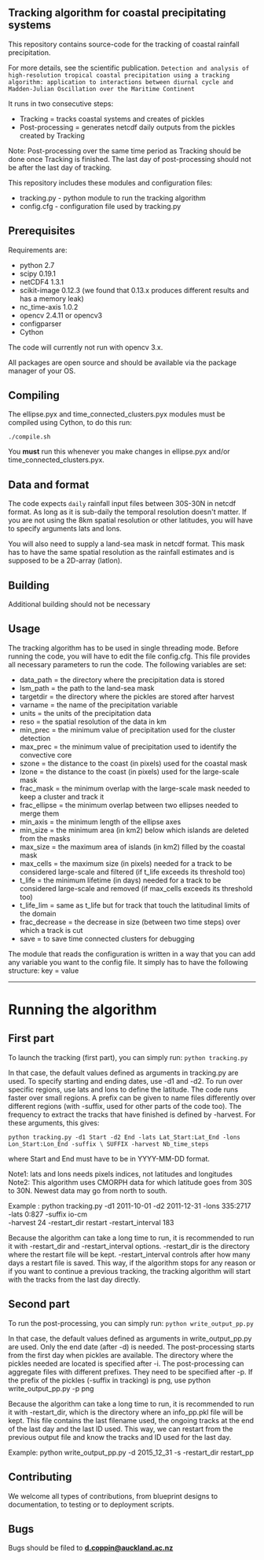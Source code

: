 Tracking algorithm for coastal precipitating systems
----------------------------------------------------

This repository contains source-code for the tracking of coastal rainfall precipitation.

For more details, see the scientific publication.
`Detection and analysis of high-resolution tropical coastal precipitation using a tracking algorithm: application to interactions between diurnal cycle and Madden-Julian Oscillation over the Maritime Continent`

It runs in two consecutive steps:
 * Tracking = tracks coastal systems and creates of pickles
 * Post-processing = generates netcdf daily outputs from the pickles created by Tracking

Note: Post-processing over the same time period as Tracking should be done once Tracking is finished. The last day of post-processing should not be after the last day of tracking.

This repository includes these modules and configuration files:
 * tracking.py - python module to run the tracking algorithm
 * config.cfg - configuration file used by tracking.py


Prerequisites
-------------

Requirements are:

 * python 2.7
 * scipy 0.19.1
 * netCDF4 1.3.1
 * scikit-image 0.12.3 (we found that 0.13.x produces different results and has a memory leak)
 * nc_time-axis 1.0.2
 * opencv 2.4.11 or opencv3
 * configparser
 * Cython

The code will currently not run with opencv 3.x.

All packages are open source and should be available via the package manager of
your OS.


Compiling
---------

The ellipse.pyx and time_connected_clusters.pyx modules must be compiled using Cython, to do this run:
```
./compile.sh
```
You **must** run this whenever you make changes in ellipse.pyx and/or time_connected_clusters.pyx.


Data and format
---------------
The code expects ``daily`` rainfall input files between 30S-30N in netcdf format. As long as it is sub-daily the temporal resolution doesn't matter. If you are not using the 8km spatial resolution or other latitudes, you will have to specify arguments lats and lons.

You will also need to supply a land-sea mask in netcdf format. This mask has to have the same spatial resolution as the rainfall estimates and is supposed to be a 2D-array (latlon).


Building
--------
Additional building should not be necessary


Usage
-----
The tracking algorithm has to be used in single threading mode.
Before running the code, you will have to edit the file config.cfg. This file provides all necessary parameters to run the code. The following variables are set:
 * data_path     = the directory where the precipitation data is stored
 * lsm_path      = the path to the land-sea mask
 * targetdir     = the directory where the pickles are stored after harvest
 * varname       = the name of the precipitation variable
 * units         = the units of the precipitation data
 * reso          = the spatial resolution of the data in km
 * min_prec      = the minimum value of precipitation used for the cluster detection
 * max_prec      = the minimum value of precipitation used to identify the convective core
 * szone         = the distance to the coast (in pixels) used for the coastal mask
 * lzone         = the distance to the coast (in pixels) used for the large-scale mask
 * frac_mask     = the minimum overlap with the large-scale mask needed to keep a cluster and track it
 * frac_ellipse  = the minimum overlap between two ellipses needed to merge them
 * min_axis      = the minimum length of the ellipse axes
 * min_size      = the minimum area (in km2) below which islands are deleted from the masks
 * max_size      = the maximum area of islands (in km2) filled by the coastal mask
 * max_cells     = the maximum size (in pixels) needed for a track to be considered large-scale and filtered (if t_life exceeds its threshold too)
 * t_life        = the minimum lifetime (in days) needed for a track to be considered large-scale and removed (if max_cells exceeds its threshold too)
 * t_life_lim    = same as t_life but for track that touch the latitudinal limits of the domain
 * frac_decrease = the decrease in size (between two time steps) over which a track is cut 
 * save          = to save time connected clusters for debugging

The module that reads the configuration is written in a way that you can add any variable you want to the config file. It simply has to have the following structure: key = value


---------------------
Running the algorithm
=====================

First part
----------
To launch the tracking (first part), you can simply run:
 `python tracking.py`

In that case, the default values defined as arguments in tracking.py are used.
To specify starting and ending dates, use -d1 and -d2. To run over specific regions, use lats and lons to define the latitude. The code runs faster over small regions. A prefix can be given to name files differently over different regions (with -suffix, used for other parts of the code too). The frequency to extract the tracks that have finished is defined by -harvest.
For these arguments, this gives:

` python tracking.py -d1 Start -d2 End -lats Lat_Start:Lat_End -lons Lon_Start:Lon_End -suffix \
                      SUFFIX -harvest Nb_time_steps `

where Start and End must have to be in YYYY-MM-DD format.

Note1: lats and lons needs pixels indices, not latitudes and longitudes
Note2: This algorithm uses CMORPH data for which latitude goes from 30S to 30N. Newest data may go from north to south.

Example :
 python tracking.py -d1 2011-10-01 -d2 2011-12-31 -lons 335:2717 -lats 0:827 -suffix io-cm \
                          -harvest 24 -restart_dir restart -restart_interval 183

Because the algorithm can take a long time to run, it is recommended to run it with -restart_dir and -restart_interval options. -restart_dir is the directory where the restart file will be kept. -restart_interval controls after how many days a restart file is saved. This way, if the algorithm stops for any reason or if you want to continue a previous tracking, the tracking algorithm will start with the tracks from the last day directly.


Second part
-----------
To run the post-processing, you can simply run:
` python write_output_pp.py `

In that case, the default values defined as arguments in write_output_pp.py are used.
Only the end date (after -d) is needed. The post-processing starts from the first day when pickles are available. The directory where the pickles needed are located is specified after -i. The post-processing can aggregate files with different prefixes. They need to be specified after -p. If the prefix of the pickles (-suffix in tracking) is png, use python write_output_pp.py -p png

Because the algorithm can take a long time to run, it is recommended to run it with -restart_dir, which is the directory where an info_pp.pkl file will be kept. This file contains the last filename used, the ongoing tracks at the end of the last day and the last ID used. This way, we can restart from the previous output file and know the tracks and ID used for the last day.

Example:
 python write_output_pp.py -d 2015_12_31 -s  -restart_dir restart_pp


Contributing
------------
We welcome all types of contributions, from blueprint designs to documentation, to testing or to deployment scripts.


Bugs
----
Bugs should be filed to **d.coppin@auckland.ac.nz**
